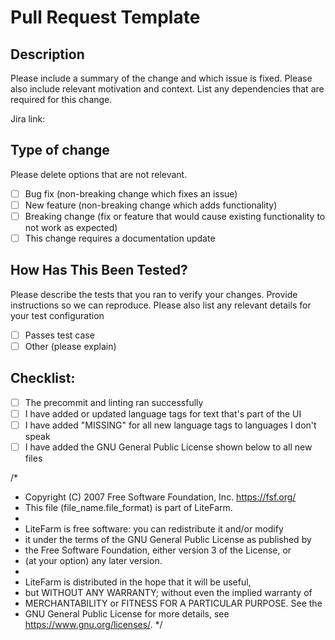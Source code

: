 # Pull Request Template

## Description

Please include a summary of the change and which issue is fixed. Please also include relevant motivation and context. List any dependencies that are required for this change.

Jira link: 

## Type of change

Please delete options that are not relevant.

- [ ] Bug fix (non-breaking change which fixes an issue)
- [ ] New feature (non-breaking change which adds functionality)
- [ ] Breaking change (fix or feature that would cause existing functionality to not work as expected)
- [ ] This change requires a documentation update

## How Has This Been Tested?

Please describe the tests that you ran to verify your changes. Provide instructions so we can reproduce. Please also list any relevant details for your test configuration

- [ ] Passes test case
- [ ] Other (please explain)

## Checklist:

- [ ] The precommit and linting ran successfully
- [ ] I have added or updated language tags for text that's part of the UI
- [ ] I have added "MISSING" for all new language tags to languages I don't speak
- [ ] I have added the GNU General Public License shown below to all new files

/*
 *  Copyright (C) 2007 Free Software Foundation, Inc. <https://fsf.org/>
 *  This file (file_name.file_format) is part of LiteFarm.
 *
 *  LiteFarm is free software: you can redistribute it and/or modify
 *  it under the terms of the GNU General Public License as published by
 *  the Free Software Foundation, either version 3 of the License, or
 *  (at your option) any later version.
 *
 *  LiteFarm is distributed in the hope that it will be useful,
 *  but WITHOUT ANY WARRANTY; without even the implied warranty of
 *  MERCHANTABILITY or FITNESS FOR A PARTICULAR PURPOSE. See the
 *  GNU General Public License for more details, see <https://www.gnu.org/licenses/>.
 */

